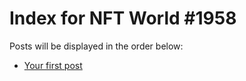 # Index for NFT World #1958
Posts will be displayed in the order below:

- [Your first post](./001-first.md)

